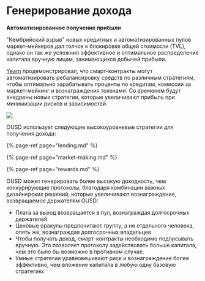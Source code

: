# Генерирование дохода

**Автоматизированное получение прибыли**

"Кембрийский взрыв" новых кредитных и автоматизированных пулов маркет-мейкеров дал толчок к блокировке общей стоимости \(TVL\), однако он так же усложнил эффективное и оптимальное распределение капитала вручную лицам, занимающихся добычей прибыли.

[Yearn](https://yearn.finance/) продемонстрировал, что смарт-контракты могут автоматизировать ребалансировку средств по различным стратегиям, чтобы оптимально зарабатывать проценты по кредитам, комиссии за маркет-мейкинг и вознаграждения токенами. Со временем будут внедрены новые стратегии, которые увеличивают прибыль при минимизации рисков и зависимостей.

![](../../.gitbook/assets/ousd_docs_graphics_1.png)

OUSD использует следующие высокоуровневые стратегии для получения дохода:

{% page-ref page="lending.md" %}

{% page-ref page="market-making.md" %}

{% page-ref page="rewards.md" %}

OUSD может генерировать более высокую доходность, чем конкурирующие протоколы, благодаря комбинации важных дизайнерских решений, которые увеличивают вознаграждение, возвращаемое держателям OUSD:

* Плата за выход возвращается в пул, вознаграждая долгосрочных держателей
* Ценовые оракулы предпочитают группу, а не отдельного человека, опять же, вознаграждая долгосрочных владельцев
* Чтобы получать доход, смарт-контракты необходимо подписывать вручную. Это позволяет протоколу задействовать больше капитала, чем это было бы возможно в противном случае.
* Умные стратегии уравновешивают риск и вознаграждение более эффективно, чем вложение капитала в любую одну базовую стратегию.

